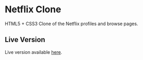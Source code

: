 # Netflix Clone
HTML5 + CSS3 Clone of the Netflix profiles and browse pages.

## Live Version
Live version available [here](https://justy116.github.io/htmlcss-netflix-1/).
